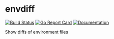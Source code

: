 
# envdiff

[![Build Status](https://travis-ci.org/simia-tech/envdiff.svg?branch=master)](https://travis-ci.org/simia-tech/envdiff) [![Go Report Card](https://goreportcard.com/badge/github.com/simia-tech/envdiff)](https://goreportcard.com/report/github.com/simia-tech/envdiff)  [![Documentation](https://godoc.org/github.com/simia-tech/envdiff?status.svg)](http://godoc.org/github.com/simia-tech/envdiff)

Show diffs of environment files
